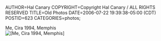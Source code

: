 AUTHOR=Hal Canary
COPYRIGHT=Copyright Hal Canary / ALL RIGHTS RESERVED
TITLE=Old Photos
DATE=2006-07-22 19:39:38-05:00 (CDT)
POSTID=623
CATEGORIES=photos;

Me, Cira 1994, Memphis  
![[Me, Cira 1994, Memphis]](https://halcanary.org/photos/1994-hal-canary.jpg)
